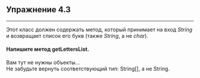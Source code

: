 ## Упражнение 4.3
***

Этот класс должен содержать метод, который принимает на вход *String*
и возвращает список его букв (также *String*, а не *char*).



#### Напишите метод getLettersList.

<div class="hint">
  Вам тут не нужны объекты...
</div>

<div class="hint">
  Не забудьте вернуть соответствующий тип: String[], а не String.
</div>